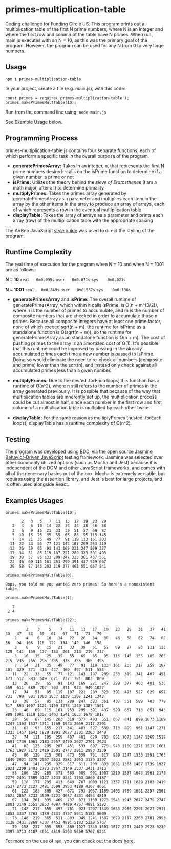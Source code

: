 # primes-multiplication-table
Coding challenge for Funding Circle US. This program prints out a multiplication table of the first N prime numbers, where N is an integer and where the first row and column of the table have N primes. When run, main.js executes with an N = 10, as this was the primary goal of the program. However, the program can be used for any N from 0 to very large numbers.

## Usage
`npm i primes-multiplication-table`

In your project, create a file (e.g. main.js), with this code:
```
const primes = require('primes-multiplication-table');
primes.makePrimesMultTable(10);
```
Run from the command line using:
`node main.js`

See Example Usage below.

## Programming Process
primes-multiplication-table.js contains four separate functions, each of which perform a specific task in the overall purpose of the program. 

* **generatePrimesArray:** Takes in an integer, n, that represents the first N prime numbers desired--calls on the isPrime function to determine if a given number is prime or not
* **isPrime:** Utilizes the theory behind the *sieve of Eratosthenes* (I am a math major, after all) to determine primality
* **multiplyPrimes:** Takes the primes array generated by generatePrimesArray as a parameter and multiplies each item in the array by the other items in the array to produce an array of arrays, each of which represents a row in the eventual multiplication table
* **displayTable:** Takes the array of arrays as a parameter and prints each array (row) of the multiplication table with the appropriate spacing

The AirBnb JavaScript [style guide](https://github.com/airbnb/javascript/blob/master/README.md) was used to direct the styling of the program. 

## Runtime Complexity
The real time of execution for the program when N = 10 and when N = 1001 are as follows:

**N = 10**
`real	0m0.095s`
`user	0m0.071s`
`sys	0m0.021s`

**N = 1001**
`real	0m0.849s`
`user	0m0.557s`
`sys	0m0.138s`

* **generatePrimesArray** and **isPrime:** The overall runtime of generatePrimesArray, which within it calls isPrime, is O(n + m^(3/2)), where n is the number of primes to accumulate, and m is the number of composite numbers that are checked in order to accumulate those n primes. Because all composite integers have at least one prime factor, none of which exceed sqrt(n + m), the runtime for isPrime as a standalone function is O(sqrt(n + m)), so the runtime for generatePrimesArray as an standalone function is O(n + m). The cost of pushing primes to the array is an amortized cost of O(1). It's possible that this runtime could be improved by passing in the already accumulated primes each time a new number is passed to isPrime. Doing so would eliminate the need to re-check all numbers (composite and prime) lower than the sqrt(n), and instead only check against all accumulated primes less than a given number. 

* **multiplyPrimes:** Due to the nested .forEach loops, this function has a runtime of O(n^2), where n still refers to the number of primes in the array generated previously. It is possible that because of the way that multiplication tables are inherently set up, the multiplication process could be cut almost in half, since each number in the first row and first column of a multiplication table is multiplied by each other twice. 

* **displayTable:** For the same reason as multiplyPrimes (nested .forEach loops), displayTable has a runtime complexity of O(n^2). 

## Testing
The program was developed using BDD, via the open source [Jasmine Behavior-Driven JavaScript](https://jasmine.github.io/pages/getting_started.html) testing framework. Jasmine was selected over other commonly utilized options (such as Mocha and Jest) because it is independent of the DOM and other JavaScript frameworks, and comes with all of the necessary basics out of the box. Mocha is extremely versatile, but requires using the assertion library, and Jest is best for large projects, and is often used alongside React.

## Examples Usages

`primes.makePrimesMultTable(10);`

```
       2   3   5   7  11  13  17  19  23  29
   2   4   6  10  14  22  26  34  38  46  58
   3   6   9  15  21  33  39  51  57  69  87
   5  10  15  25  35  55  65  85  95 115 145
   7  14  21  35  49  77  91 119 133 161 203
  11  22  33  55  77 121 143 187 209 253 319
  13  26  39  65  91 143 169 221 247 299 377
  17  34  51  85 119 187 221 289 323 391 493
  19  38  57  95 133 209 247 323 361 437 551
  23  46  69 115 161 253 299 391 437 529 667
  29  58  87 145 203 319 377 493 551 667 841
```

`primes.makePrimesMultTable(0);`

`Oops, you told me you wanted zero primes! So here's a nonexistent table.`


`primes.makePrimesMultTable(1);`

```
   2
 2 4
```

`primes.makePrimesMultTable(22);`

```
         2    3    5    7   11   13   17   19   23   29   31   37   41   43   47   53   59   61   67   71   73   79
    2    4    6   10   14   22   26   34   38   46   58   62   74   82   86   94  106  118  122  134  142  146  158
    3    6    9   15   21   33   39   51   57   69   87   93  111  123  129  141  159  177  183  201  213  219  237
    5   10   15   25   35   55   65   85   95  115  145  155  185  205  215  235  265  295  305  335  355  365  395
    7   14   21   35   49   77   91  119  133  161  203  217  259  287  301  329  371  413  427  469  497  511  553
   11   22   33   55   77  121  143  187  209  253  319  341  407  451  473  517  583  649  671  737  781  803  869
   13   26   39   65   91  143  169  221  247  299  377  403  481  533  559  611  689  767  793  871  923  949 1027
   17   34   51   85  119  187  221  289  323  391  493  527  629  697  731  799  901 1003 1037 1139 1207 1241 1343
   19   38   57   95  133  209  247  323  361  437  551  589  703  779  817  893 1007 1121 1159 1273 1349 1387 1501
   23   46   69  115  161  253  299  391  437  529  667  713  851  943  989 1081 1219 1357 1403 1541 1633 1679 1817
   29   58   87  145  203  319  377  493  551  667  841  899 1073 1189 1247 1363 1537 1711 1769 1943 2059 2117 2291
   31   62   93  155  217  341  403  527  589  713  899  961 1147 1271 1333 1457 1643 1829 1891 2077 2201 2263 2449
   37   74  111  185  259  407  481  629  703  851 1073 1147 1369 1517 1591 1739 1961 2183 2257 2479 2627 2701 2923
   41   82  123  205  287  451  533  697  779  943 1189 1271 1517 1681 1763 1927 2173 2419 2501 2747 2911 2993 3239
   43   86  129  215  301  473  559  731  817  989 1247 1333 1591 1763 1849 2021 2279 2537 2623 2881 3053 3139 3397
   47   94  141  235  329  517  611  799  893 1081 1363 1457 1739 1927 2021 2209 2491 2773 2867 3149 3337 3431 3713
   53  106  159  265  371  583  689  901 1007 1219 1537 1643 1961 2173 2279 2491 2809 3127 3233 3551 3763 3869 4187
   59  118  177  295  413  649  767 1003 1121 1357 1711 1829 2183 2419 2537 2773 3127 3481 3599 3953 4189 4307 4661
   61  122  183  305  427  671  793 1037 1159 1403 1769 1891 2257 2501 2623 2867 3233 3599 3721 4087 4331 4453 4819
   67  134  201  335  469  737  871 1139 1273 1541 1943 2077 2479 2747 2881 3149 3551 3953 4087 4489 4757 4891 5293
   71  142  213  355  497  781  923 1207 1349 1633 2059 2201 2627 2911 3053 3337 3763 4189 4331 4757 5041 5183 5609
   73  146  219  365  511  803  949 1241 1387 1679 2117 2263 2701 2993 3139 3431 3869 4307 4453 4891 5183 5329 5767
   79  158  237  395  553  869 1027 1343 1501 1817 2291 2449 2923 3239 3397 3713 4187 4661 4819 5293 5609 5767 6241
```

For more on the use of `npm`, you can check out the docs [here](https://docs.npmjs.com/downloading-and-installing-node-js-and-npm).
